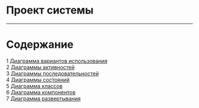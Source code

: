 # Проект системы
---

# Содержание
1 [Диаграмма вариантов использования](UseCase/README.md)  
2 [Диаграммы активностей](Activity/README.md)  
3 [Диаграммы последовательностей](Sequence/README.md)  
4 [Диаграммы состояний](State/README.md)  
5 [Диаграмма классов](Class/README.md)  
6 [Диаграмма компонентов](Component/README.md)  
7 [Диаграмма развертывания](Deployment/README.md)  
